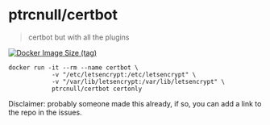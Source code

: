 # ptrcnull/certbot

> certbot but with all the plugins

[![Docker Image Size (tag)](https://img.shields.io/docker/image-size/ptrcnull/certbot/latest)](https://hub.docker.com/r/ptrcnull/certbot)

```
docker run -it --rm --name certbot \
            -v "/etc/letsencrypt:/etc/letsencrypt" \
            -v "/var/lib/letsencrypt:/var/lib/letsencrypt" \
            ptrcnull/certbot certonly
```

Disclaimer: probably someone made this already, if so, you can add a link to the repo in the issues.


